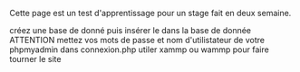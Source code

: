 Cette page est un test d'apprentissage pour un stage fait en deux semaine.

créez une base de donné puis insérer le dans la base de donnée 
ATTENTION mettez vos mots de passe et nom d'utilistateur de votre phpmyadmin dans connexion.php
utiler xammp ou wammp pour faire tourner le site
